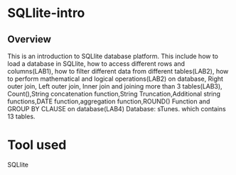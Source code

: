 # SQLlite-intro
## Overview
This is an introduction to SQLlite database platform. 
This include how to load a database in SQLlite,
how to access different rows and columns(LAB1),
how to filter different data from different tables(LAB2),
how to perform mathematical and logical operations(LAB2) on database,
Right outer join, Left outer join, Inner join and joining more than 3 tables(LAB3),
Count(),String concatenation function,String Truncation,Additional string functions,DATE function,aggregation function,ROUND() Function and GROUP BY CLAUSE on database(LAB4)
Database: sTunes. which contains 13 tables.
# Tool used
SQLlite

